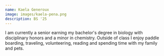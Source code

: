 ```yaml
---
name: Kaela Generoux 
image: images/kaela-pena.png
description: BS '25
---
```


I am currently a senior earning my bachelor's degree in biology with disciplinary honors and a minor in chemistry. Outside of class I enjoy paddle boarding, traveling,  volunteering, reading and spending time with my family and pets. 


